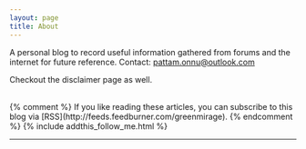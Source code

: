```yaml
---
layout: page
title: About
---
```

A personal blog to record useful information gathered from forums and the internet for future reference.
Contact: pattam.onnu@outlook.com

Checkout the disclaimer page as well.
</div>
<br/>
{% comment %}
If you like reading these articles, you can subscribe to this blog via [RSS](http://feeds.feedburner.com/greenmirage).
{% endcomment %}
{% include addthis_follow_me.html %}

<br/>
<div class="post-date" id="ga-pageviews"></div>

---
